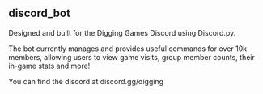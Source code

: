 ## discord_bot

Designed and built for the Digging Games Discord using Discord.py.

The bot currently manages and provides useful commands for over 10k members, allowing users to view game visits, group member counts, their in-game stats and more!

You can find the discord at discord.gg/digging